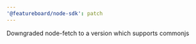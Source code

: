 ```yaml
---
'@featureboard/node-sdk': patch
---
```


Downgraded node-fetch to a version which supports commonjs
